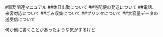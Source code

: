 #事務関連マニュアル
##休日出勤について
##宅配便の発送について
##電話、来客対応について
##ごみ収集について
##プリンタについて
##大容量データの送受信について

何か他に書くことがあったような気がするけど